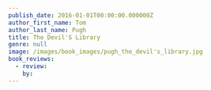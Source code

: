 ```yaml
---
publish_date: 2016-01-01T00:00:00.000000Z
author_first_name: Tom
author_last_name: Pugh
title: The Devil'S Library
genre: null
image: /images/book_images/pugh_the_devil's_library.jpg
book_reviews:
  - review: 
    by: 
---
```

